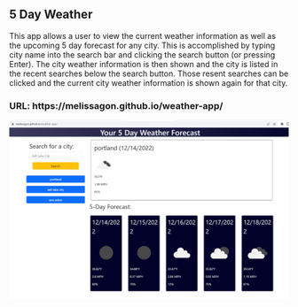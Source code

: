 <h2>5 Day Weather</h2>

This app allows a user to view the current weather information as well as the upcoming 5 day forecast for any city. This is accomplished by typing city name into the search bar and clicking the search button (or pressing Enter). The city weather information is then shown and the city is listed in the recent searches below the search button. Those resent searches can be clicked and the current city weather information is shown again for that city. 

<h3>URL: https://melissagon.github.io/weather-app/</h3>


![screenshot of website](/assets/images/screenshot.png)
